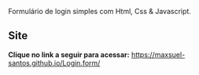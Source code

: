 Formulário de login simples com Html, Css & Javascript.

## Site

**Clique no link a seguir para acessar:** https://maxsuel-santos.github.io/Login.form/
